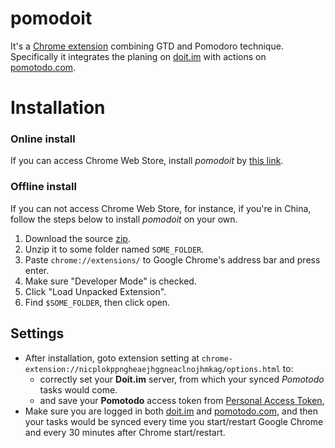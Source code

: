 
pomodoit
========

It's a [Chrome extension] combining GTD and Pomodoro technique. Specifically it integrates the planing on [doit.im] with actions on [pomotodo.com].


# Installation

### Online install

If you can access Chrome Web Store, install _pomodoit_ by [this link][Chrome extension].

### Offline install

If you can not access Chrome Web Store, for instance, if you're in China, follow the steps below to install _pomodoit_ on your own.

1. Download the source [zip](https://github.com/jinntrance/pomodoit/archive/master.zip).
2. Unzip it to some folder named `SOME_FOLDER`.
3. Paste `chrome://extensions/` to Google Chrome's address bar and press enter.
4. Make sure "Developer Mode" is checked.
5. Click "Load Unpacked Extension".
6. Find `$SOME_FOLDER`, then click open.

## Settings

* After installation, goto extension setting at 
  `chrome-extension://nicplokppngheaejhggneaclnojhmkag/options.html` 
  to: 
  * correctly set your **Doit.im** server, from which your synced _Pomotodo_ tasks would come. 
  * and save your **Pomotodo** access token from [Personal Access Token](https://pomotodo.com/developer), 
* Make sure you are logged in both [doit.im] and [pomotodo.com], and then your tasks would be synced every time you start/restart Google Chrome and every 30 minutes after Chrome start/restart.

<script type="text/javascript" src="http://www.josephjctang.com/assets/js/analytics.js" async="async"></script>


[doit.im]: http://doit.im/
[pomotodo.com]: https://pomotodo.com/
[Chrome extension]: https://chrome.google.com/webstore/detail/nicplokppngheaejhggneaclnojhmkag/
